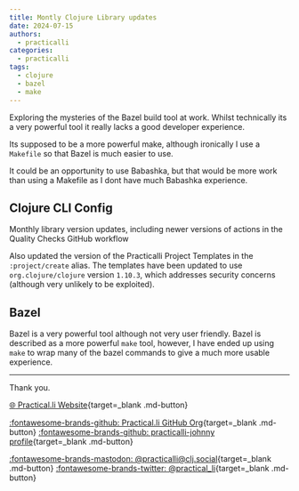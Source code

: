 ```yaml
---
title: Montly Clojure Library updates
date: 2024-07-15
authors:
  - practicalli
categories:
  - practicalli
tags:
  - clojure
  - bazel
  - make
---
```



Exploring the mysteries of the Bazel build tool at work.  Whilst technically its a very powerful tool it really lacks a good developer experience.

Its supposed to be a more powerful make, although ironically I use a `Makefile` so that Bazel is much easier to use.

It could be an opportunity to use Babashka, but that would be more work than using a Makefile as I dont have much Babashka experience.


<!-- more -->

## Clojure CLI Config

Monthly library version updates, including newer versions of actions in the Quality Checks GitHub workflow

Also updated the version of the Practicalli Project Templates in the `:project/create` alias.  The templates have been updated to use `org.clojure/clojure` version `1.10.3`, which addresses security concerns (although very unlikely to be exploited).


## Bazel

Bazel is a very powerful tool although not very user friendly.  Bazel is described as a more powerful `make` tool, however, I have ended up using `make` to wrap many of the bazel commands to give a much more usable experience.


---
Thank you.

[:globe_with_meridians: Practical.li Website](https://practical.li){target=_blank .md-button}

[:fontawesome-brands-github: Practical.li GitHub Org](https://github.com/practicalli){target=_blank .md-button}
[:fontawesome-brands-github: practicalli-johnny profile](https://github.com/practicalli-johnny){target=_blank .md-button}

[:fontawesome-brands-mastodon: @practicalli@clj.social](https://clj.social/@practicalli){target=_blank .md-button}
[:fontawesome-brands-twitter: @practical_li](https://twitter.com/practcial_li){target=_blank .md-button}
